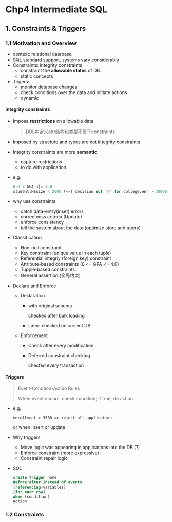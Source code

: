 # Chp4 Intermediate SQL

## 1. Constraints & Triggers

### 1.1 Motivation and Overview

- context: relational database
- SQL standard support, systems vary considerably
- Constraints: integrity constraints
  - constraint the **allowable states** of DB.
  - static concepts
- Trigers: 
  - monitor database changes
  - check conditions over the data and initiate actions
  - dynamic 

#### Integrity constraints

- Impose **restrictions** on allowable data

  > DDL中定义attr结构和类型不属于constraints

- Imposed by structure and types are not integrity constraints

- Integrity constraints are more **semantic**

  - capture restrictions
  - to do with application

- e.g.

  ```sql
  0.0 < GPA <|= 4.0
  student.HSsize < 2000 (=>) decision not 'Y' for college.enr > 30000  
  ```

- why use constraints

  - catch data-entry(inset) errors
  - correctness criteria (Update)
  - enforce consistency
  - tell the system about the data (optimize store and query)

- Classification

  - Non-null constraint
  - Key constraint (unique value in each tuple)
  - Referential integriy (foreign key) constraint
  - Attribute-based constraints (0 <= GPA <= 4.0)
  - Tupple-based constraints
  - General assertion (全局约束)

- Declare and Enforce

  - Declaration

    - with original schema

      checked after bulk loading

    - Later: checked on current DB

  - Enforcement

    - Check after every modification

    - Deferred constraint checking

      checfed every transaction

#### Triggers

> Event-Condtion-Action Rules
>
> When event occurs, check condition; if true, do action

- e.g.

  ```enrollment > 3500 => reject all application```

  or when insert or update

- Why triggers

  - Move logic was appearing in applications into the DB (?)
  - Enforce constraint (more expressive)
  - Constraint repair logic

- SQL

  ```sql
  create Trigger name
  Before|After|Instead of events
  [referencing-variables]
  [for each row]
  when (condition)
  action
  ```

### 1.2 Constraints



